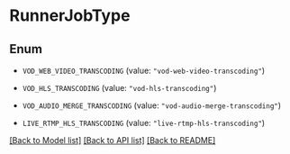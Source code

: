 # RunnerJobType

## Enum


* `VOD_WEB_VIDEO_TRANSCODING` (value: `"vod-web-video-transcoding"`)

* `VOD_HLS_TRANSCODING` (value: `"vod-hls-transcoding"`)

* `VOD_AUDIO_MERGE_TRANSCODING` (value: `"vod-audio-merge-transcoding"`)

* `LIVE_RTMP_HLS_TRANSCODING` (value: `"live-rtmp-hls-transcoding"`)


[[Back to Model list]](../README.md#documentation-for-models) [[Back to API list]](../README.md#documentation-for-api-endpoints) [[Back to README]](../README.md)


